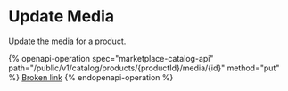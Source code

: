 # Update Media

Update the media for a product.

{% openapi-operation spec="marketplace-catalog-api" path="/public/v1/catalog/products/{productId}/media/{id}" method="put" %}
[Broken link](broken-reference)
{% endopenapi-operation %}
